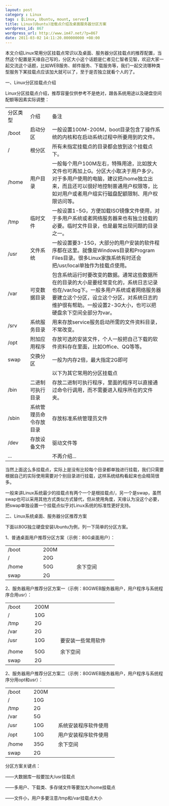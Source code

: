 ```yaml
---
layout: post
category : Linux
tags : [Linux, Ubuntu, mount, server]
title: Linux(Ubuntu)挂载点介绍及桌面服务器分区方案
wordpress_id: 867
wordpress_url: http://www.im47.net/?p=867
date: 2011-03-02 14:11:20.000000000 +08:00
---
```

本文介绍Linux常用分区挂载点常识以及桌面、服务器分区挂载点的推荐配置，当然这个配置是天缘自己写的，分区大小这个话题是仁者见仁智者见智，欢迎大家一起交流这个话题，比如WEB服务、邮件服务、下载服务等，我们一起交流哪种类型服务下某挂载点应该加大就可以了，至于是否独立就看个人的了。

一、Linux分区挂载点介绍

Linux分区挂载点介绍，推荐容量仅供参考不是绝对，跟各系统用途以及硬盘空间配额等因素实际调整：
<div>
<table border="0" cellspacing="0" cellpadding="0" width="90%">
<tbody>
<tr>
<td width="58">分区类型</td>
<td width="69">介绍</td>
<td width="451">备注</td>
</tr>
<tr>
<td width="58">/boot</td>
<td width="69">启动分区</td>
<td width="451">一般设置100M-200M，boot目录包含了操作系统的内核和在启动系统过程中所要用到的文件。</td>
</tr>
<tr>
<td width="58">/</td>
<td width="69">根分区</td>
<td width="451">所有未指定挂载点的目录都会放到这个挂载点下。</td>
</tr>
<tr>
<td width="58">/home</td>
<td width="69">用户目录</td>
<td width="451">一般每个用户100M左右，特殊用途，比如放大文件也可再加上G。分区大小取决于用户多少。对于多用户使用的电脑，建议把/home独立出来，而且还可以很好地控制普通用户权限等，比如对用户或者用户组实行磁盘配额限制、用户权限访问等。</td>
</tr>
<tr>
<td width="58">/tmp</td>
<td width="69">临时文件</td>
<td width="451">一般设置1-5G，方便加载ISO镜像文件使用，对于多用户系统或者网络服务器来也有独立挂载的必要。临时文件目录，也是最常出现问题的目录之一。</td>
</tr>
<tr>
<td width="58">/usr</td>
<td width="69">文件系统</td>
<td width="451">一般设置要3-15G，大部分的用户安装的软件程序都在这里。就像是Windows目录和Program Files目录。很多Linux家族系统有时还会把/usr/local单独作为挂载点使用。</td>
</tr>
<tr>
<td width="58">/var</td>
<td width="69">可变数据目录</td>
<td width="451">包含系统运行时要改变的数据。通常这些数据所在的目录的大小是要经常变化的，系统日志记录也在/var/log下。一般多用户系统或者网络服务器要建立这个分区，设立这个分区，对系统日志的维护很有帮助。一般设置2-3G大小，也可以把硬盘余下空间全部分为var。</td>
</tr>
<tr>
<td width="58">/srv</td>
<td width="69">系统服务目录</td>
<td width="451">用来存放service服务启动所需的文件资料目录，不常改变。</td>
</tr>
<tr>
<td width="58">/opt</td>
<td width="69">附加应用程序</td>
<td width="451">存放可选的安装文件，个人一般把自己下载的软件资料存在里面，比如Office、QQ等等。</td>
</tr>
<tr>
<td width="58">swap</td>
<td width="69">交换分区</td>
<td width="451">一般为内存2倍，最大指定2G即可</td>
</tr>
<tr>
<td width="58"></td>
<td width="69"></td>
<td width="451">以下为其它常用的分区挂载点</td>
</tr>
<tr>
<td width="58">/bin</td>
<td width="69">二进制可执行目录</td>
<td width="451">存放二进制可执行程序，里面的程序可以直接通过命令行调用，而不需要进入程序所在的文件夹。</td>
</tr>
<tr>
<td width="58">/sbin</td>
<td width="69">系统管理员命令存放目录</td>
<td width="451">存放标准系统管理员文件</td>
</tr>
<tr>
<td width="58">/dev</td>
<td width="69">存放设备文件</td>
<td width="451">驱动文件等</td>
</tr>
<tr>
<td width="58">...</td>
<td width="69"></td>
<td width="451">不再介绍...</td>
</tr>
</tbody>
</table>
</div>
当然上面这么多挂载点，实际上是没有比较每个目录都单独进行挂载，我们只需要根据自己的实际使用需要对个别目录进行挂载，这样系统结构看起来也会精简很多。

一般来讲Linux系统最少的挂载点有两个一个是根挂载点/，另一个是swap，虽然swap也可以采用其他方式类似方式替代，但从使用角度，天缘认为没这个必要，把swap单独设置一个挂载点似乎对Linux系统的标准性更好支持。

二、Linux系统桌面、服务器分区推荐方案

下面以80G独立硬盘安装Ubuntu为例，列一下简单的分区方案。

1、普通桌面用户推荐分区方案（示例：80G桌面用户）：
<div>
<table border="0" cellspacing="0" cellpadding="0" width="300">
<tbody>
<tr>
<td width="96">/boot</td>
<td width="91">200M</td>
<td width="112"></td>
</tr>
<tr>
<td width="96">/</td>
<td width="91">20G</td>
<td width="112"></td>
</tr>
<tr>
<td width="96">/home</td>
<td width="91">50G</td>
<td width="112">余下空间</td>
</tr>
<tr>
<td width="96">swap</td>
<td width="91">2G</td>
<td width="112"></td>
</tr>
</tbody>
</table>
</div>
2、服务器用户推荐分区方案一（示例：80GWEB服务器用户，用户程序与系统程序合用usr）：
<div>
<table border="0" cellspacing="0" cellpadding="0" width="300">
<tbody>
<tr>
<td width="69">/boot</td>
<td width="66">200M</td>
<td width="165"></td>
</tr>
<tr>
<td width="69">/</td>
<td width="66">10G</td>
<td width="165"></td>
</tr>
<tr>
<td width="69">/tmp</td>
<td width="66">2G</td>
<td width="165"></td>
</tr>
<tr>
<td width="69">/var</td>
<td width="66">2G</td>
<td width="165"></td>
</tr>
<tr>
<td width="69">/usr</td>
<td width="66">10G</td>
<td width="165">要安装一些常用软件</td>
</tr>
<tr>
<td width="69"></td>
<td width="66"></td>
<td width="165"></td>
</tr>
<tr>
<td width="69">/home</td>
<td width="66">50G</td>
<td width="165">余下空间</td>
</tr>
<tr>
<td width="69">swap</td>
<td width="66">2G</td>
<td width="165"></td>
</tr>
</tbody>
</table>
</div>
2、服务器用户推荐分区方案二（示例：80GWEB服务器用户，用户程序与系统程序分用opt和usr）：
<div>
<table border="0" cellspacing="0" cellpadding="0" width="300">
<tbody>
<tr>
<td width="66">/boot</td>
<td width="62">200M</td>
<td width="172"></td>
</tr>
<tr>
<td width="66">/</td>
<td width="62">10G</td>
<td width="172"></td>
</tr>
<tr>
<td width="66">/tmp</td>
<td width="62">2G</td>
<td width="172"></td>
</tr>
<tr>
<td width="66">/var</td>
<td width="62">5G</td>
<td width="172"></td>
</tr>
<tr>
<td width="66">/usr</td>
<td width="62">10G</td>
<td width="172">系统安装程序软件使用</td>
</tr>
<tr>
<td width="66">/opt</td>
<td width="62">10G</td>
<td width="172">用户安装程序软件使用</td>
</tr>
<tr>
<td width="66">/home</td>
<td width="62">35G</td>
<td width="172">余下空间</td>
</tr>
<tr>
<td width="66">swap</td>
<td width="62">2G</td>
<td width="172"></td>
</tr>
</tbody>
</table>
</div>
分区方案关键点：

——大数据库一般要加大/usr挂载点

——多用户、下载类、多存储文件等要加大/home挂载点

——文件小，用户多要注意/tmp和/var挂载点大小
